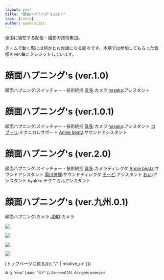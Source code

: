 ```yaml
---
layout: post
title: "顔面ハプニング'sとは？"
tags: [intro]
author: Ganmen1281
---
```


全国に偏在する配信・撮影の技術集団。

チームで動く際には何かとお世話になる面々です。本項では参加してもらった皆様をver.毎にクレジットしています。

# 顔面ハプニング's (ver.1.0)
顔面ハプニング:スイッチャー・技術統括
[喜多]:カメラ
[hasaka]:アシスタント

# 顔面ハプニング's (ver.1.0.1)
顔面ハプニング:スイッチャー・技術統括
[喜多]:カメラ
[hasaka]:アシスタント
[コブトリ]:テクニカルサポート
[Annie beatz]:サウンドアシスタント

# 顔面ハプニング's (ver.2.0)
顔面ハプニング:スイッチャー・技術統括
[喜多]:カメラディレクタ
[Annie beatz]:サウンドアシスタント
[菊川倖輝]:サウンドディレクタ
[そーど]:アシスタント
[わい]:アシスタント
byakko:テクニカルアシスタント

# 顔面ハプニング's (ver.九州.0.1)
顔面ハプニング:カメラ
[JDID]:カメラ

![]({{site.baseurl}}/assets/img/ganmens.jpg)

![]({{site.baseurl}}/assets/img/ganmens2.jpg)

![]({{site.baseurl}}/assets/img/ganmens3.jpg)

![]({{site.baseurl}}/assets/img/ganmens4.jpg)

 [トップページに戻る]({{ "/" | relative_url }})

 [喜多]: https://m.youtube.com/@紀淡海峡/videos?fbclid=PAQ0xDSwL1INZleHRuA2FlbQIxMAABp0CFIxDmtYZrmKCvueG2LfZ16Swg1o8OjSXJNDp6zACmdAy6wmp2zaZohFoC_aem_eKzHv--5e-83c65KlqszIQ
 [hasaka]: https://x.com/fasaka_2
 [Annie beatz]: https://x.com/Annie_beatz
[コブトリ]: https://x.com/mellorine062
[菊川倖輝]: https://www.instagram.com/k5i2u2a2o?igsh=Y3Nqa3Z6cTNoamR0
[そーど]: https://x.com/sword_aiueo0917
[わい]: https://x.com/wauwauw_au
[JDID]: https://www.instagram.com/jdid_.66?igsh=eTExaG5yaG5yejIw

<p><small>&copy; {{ "now" | date: "%Y" }} Ganmen1281. All rights reserved.</small></p>